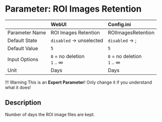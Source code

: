# Parameter: ROI Images Retention

|                   | WebUI               | Config.ini
|:---               |:---                 |:----
| Parameter Name    | ROI Images Retention | ROIImagesRetention
| Default State     | `disabled` -> unselected | `disabled` -> ;
| Default Value     | `5`                 | `5`
| Input Options     | `0` = no deletion<br> `1` .. &infin; | `0` = no deletion<br> `1` .. &infin;
| Unit              | Days                | Days



!!! Warning
    This is an **Expert Parameter**! Only change it if you understand what it does!


## Description

Number of days the ROI image files are kept.
